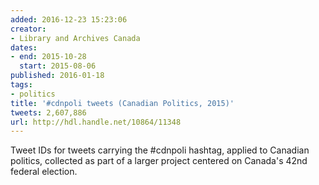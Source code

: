 ```yaml
---
added: 2016-12-23 15:23:06
creator:
- Library and Archives Canada
dates:
- end: 2015-10-28
  start: 2015-08-06
published: 2016-01-18
tags:
- politics
title: '#cdnpoli tweets (Canadian Politics, 2015)'
tweets: 2,607,886
url: http://hdl.handle.net/10864/11348
---
```


Tweet IDs for tweets carrying the #cdnpoli hashtag, applied to Canadian politics, collected as part of a larger project centered on Canada's 42nd federal election.
